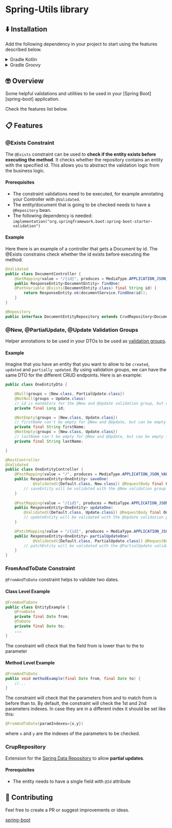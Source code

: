 # Spring-Utils library

## ⬇️ Installation

Add the following dependency in your project to start using the features described below.

<details>
<summary>Gradle Kotlin</summary>

```
implementation("com.github.manuelarte.spring-utils:{latest-version}")
```
</details>

<details>
<summary>Gradle Groovy</summary>

```
implementation 'com.github.manuelarte.spring-utils:{latest-version}'
```
</details>

## 🤓 Overview

Some helpful validations and utilities to be used in your [Spring Boot][spring-boot] application. 

Check the features list below.

## 📋 Features

### @Exists Constraint

The `@Exists` constraint can be used to **check if the entity exists before executing the method**. It checks whether the repository contains an entity with the specified id.
This allows you to abstract the validation logic from the business logic.

#### Prerequisites

- The constraint validations need to be executed, for example annotating your Controller with `@Validated`.
- The entity/document that is going to be checked needs to have a `@Repository` bean.
- The following dependency is needed: `implementation("org.springframework.boot:spring-boot-starter-validation")`

#### Example

Here there is an example of a controller that gets a Document by id. The @Exists constrains check whether the id exists before executing the method.

```java
@Validated
public class DocumentController {
    @GetMapping(value = "/{id}", produces = MediaType.APPLICATION_JSON_VALUE)
    public ResponseEntity<DocumentEntity> findOne(
    @PathVariable @Exists(DocumentEntity.class) final String id) {
        return ResponseEntity.ok(documentService.findOne(id));
    }
}

@Repository
public interface DocumentEntityRepository extends CrudRepository<DocumentEntity, Long> {}
```

### @New, @PartialUpdate, @Update Validation Groups

Helper annotations to be used in your DTOs to be used
as [validation groups](https://jakarta.ee/specifications/bean-validation/).

#### Example

Imagine that you have an entity that you want to allow to be `created`, `updated` and `partially updated`.
By using validation groups, we can have the same DTO for the different CRUD endpoints. Here is an example:

```java
public class OneEntityDto {

    @Null(groups = {New.class, PartialUpdate.class})
    @NotNull(groups = Update.class)
    // id is mandatory for the @New and @Update validation group, but not for @PartialUpdate 
    private final Long id;

    @NotEmpty(groups = {New.class, Update.class})
    // firstName can't be empty for @New and @Update, but can be empty for @PartialUpdate
    private final String firstName;
    @NotEmpty(groups = {New.class, Update.class})
    // lastName can't be empty for @New and @Update, but can be empty for @PartialUpdate
    private final String lastName;

}

@RestController
@Validated
public class OneEntityController {
    @PostMapping(value = "/", produces = MediaType.APPLICATION_JSON_VALUE)
    public ResponseEntity<OneEntity> saveOne(
            @Validated({Default.class, New.class}) @RequestBody final OneEntity saveEntity) {
        // saveEntity will be validated with the @New validation group
    }
    
    @PostMapping(value = "/{id}", produces = MediaType.APPLICATION_JSON_VALUE)
    public ResponseEntity<OneEntity> updateOne(
        @Validated({Default.class, Update.class}) @RequestBody final OneEntity updateEntity) {
        // updateEntity will be validated with the @Update validation group
    }

    @PatchMapping(value = "/{id}", produces = MediaType.APPLICATION_JSON_VALUE)
    public ResponseEntity<OneEntity> partialUpdateOne(
            @Validated({Default.class, PartialUpdate.class}) @RequestBody final OneEntity patchEntity) {
        // patchEntity will be validated with the @PartialUpdate validation group
    }
}
```

### FromAndToDate Constraint

`@FromAndToDate` constraint helps to validate two dates.

#### Class Level Example

```java
@FromAndToDate
public class EntityExample {
    @FromDate
    private final Date from;
    @ToDate
    private final Date to;
    ...
}
```

The constraint will check that the field from is lower than to the to parameter

#### Method Level Example

```java
@FromAndToDate
public void methodExample(final Date from, final Date to) {
    //...
}
```

The constraint will check that the parameters from and to match from is before than to.
By default, the constraint will check the 1st and 2nd parameters indexes. In case they are in a different index it should be set like this:

```java
@FromAndToDate(paramIndexes={x,y})
```

where `x` and `y` are the indexes of the parameters to be checked.

### CrupRepository

Extension for the [Spring Data Repository](https://docs.spring.io/spring-data/jpa/reference/index.html) to allow **partial updates**.

#### Prerequisites

- The entity needs to have a single field with `@Id` attribute

## 🤝 Contributing
Feel free to create a PR or suggest improvements or ideas.

[spring-boot](https://spring.io/projects/spring-boot)
